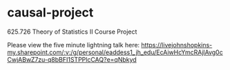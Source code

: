 # causal-project
625.726 Theory of Statistics II Course Project

Please view the five minute lightning talk here:
https://livejohnshopkins-my.sharepoint.com/:v:/g/personal/eaddess1_jh_edu/EcAiwHcYmcRAjlAvg0cCwjABwZ7zu-q8bBFI1STPPlcCAQ?e=qNbkyd
